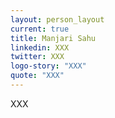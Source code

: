 ```yaml
---
layout: person_layout
current: true
title: Manjari Sahu
linkedin: XXX
twitter: XXX
logo-story: "XXX"
quote: "XXX"
---
```


XXX
